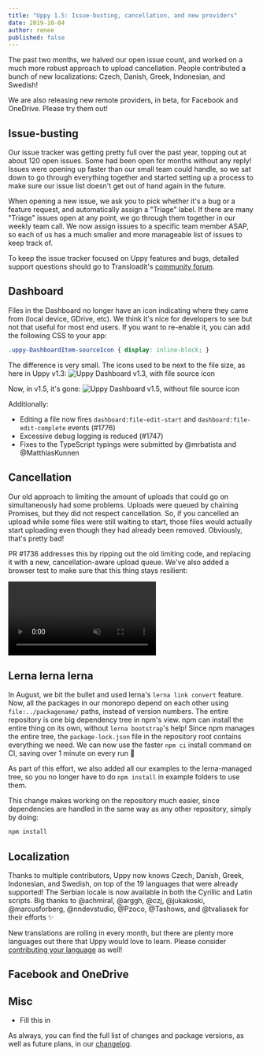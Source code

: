 ```yaml
---
title: "Uppy 1.5: Issue-busting, cancellation, and new providers"
date: 2019-10-04
author: renee
published: false
---
```


The past two months, we halved our open issue count, and worked on a much more robust approach to upload cancellation. People contributed a bunch of new localizations: Czech, Danish, Greek, Indonesian, and Swedish!

We are also releasing new remote providers, in beta, for Facebook and OneDrive. Please try them out!

<!--more-->

## Issue-busting

Our issue tracker was getting pretty full over the past year, topping out at about 120 open issues. Some had been open for months without any reply! Issues were opening up faster than our small team could handle, so we sat down to go through everything together and started setting up a process to make sure our issue list doesn't get out of hand again in the future.

When opening a new issue, we ask you to pick whether it's a bug or a feature request, and automatically assign a "Triage" label. If there are many "Triage" issues open at any point, we go through them together in our weekly team call. We now assign issues to a specific team member ASAP, so each of us has a much smaller and more manageable list of issues to keep track of.

To keep the issue tracker focused on Uppy features and bugs, detailed support questions should go to Transloadit's [community forum](https://community.transloadit.com/).

## Dashboard

Files in the Dashboard no longer have an icon indicating where they came from (local device, GDrive, etc). We think it's nice for developers to see but not that useful for most end users. If you want to re-enable it, you can add the following CSS to your app:
```css
.uppy-DashboardItem-sourceIcon { display: inline-block; }
```

The difference is very small. The icons used to be next to the file size, as here in Uppy v1.3:
![Uppy Dashboard v1.3, with file source icon](/images/blog/1.5/with-source-icon.png)

Now, in v1.5, it's gone:
![Uppy Dashboard v1.5, without file source icon](/images/blog/1.5/without-source-icon.png)

Additionally:
* Editing a file now fires `dashboard:file-edit-start` and `dashboard:file-edit-complete` events (#1776)
* Excessive debug logging is reduced (#1747)
* Fixes to the TypeScript typings were submitted by @mrbatista and @MatthiasKunnen

## Cancellation

Our old approach to limiting the amount of uploads that could go on simultaneously had some problems. Uploads were queued by chaining Promises, but they did not respect cancellation. So, if you cancelled an upload while some files were still waiting to start, those files would actually start uploading even though they had already been removed. Obviously, that's pretty bad!

PR #1736 addresses this by ripping out the old limiting code, and replacing it with a new, cancellation-aware upload queue. We've also added a browser test to make sure that this thing stays resilient:

<video alt="Demo video showing an automated Chaos Monkey session with Uppy" muted autoplay loop>
  <source src="/images/blog/1.5/chaos-monkey.webm" type="video/webm">
  <source src="/images/blog/1.5/chaos-monkey.mp4" type="video/mp4">
</video>

## Lerna lerna lerna

In August, we bit the bullet and used lerna's `lerna link convert` feature. Now, all the packages in our monorepo depend on each other using `file:../packagename/` paths, instead of version numbers. The entire repository is one big dependency tree in npm's view. npm can install the entire thing on its own, without `lerna bootstrap`'s help! Since npm manages the entire tree, the `package-lock.json` file in the repository root contains everything we need. We can now use the faster `npm ci` install command on CI, saving over 1 minute on every run :tada:

As part of this effort, we also added all our examples to the lerna-managed tree, so you no longer have to do `npm install` in example folders to use them.

This change makes working on the repository much easier, since dependencies are handled in the same way as any other repository, simply by doing:
```bash
npm install
```

## Localization

Thanks to multiple contributors, Uppy now knows Czech, Danish, Greek, Indonesian, and Swedish, on top of the 19 languages that were already supported! The Serbian locale is now available in both the Cyrillic and Latin scripts. Big thanks to @achmiral, @arggh, @czj, @jukakoski, @marcusforberg, @nndevstudio, @Pzoco, @Tashows, and @tvaliasek for their efforts :sparkles:

New translations are rolling in every month, but there are plenty more languages out there that Uppy would love to learn. Please consider [contributing your language](http://localhost:4000/docs/locales/#Contributing-a-new-language) as well!

## Facebook and OneDrive

## Misc

* Fill this in

As always, you can find the full list of changes and package versions, as well as future plans, in our [changelog](https://github.com/transloadit/uppy/blob/master/CHANGELOG.md).

